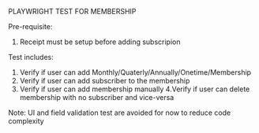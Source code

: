 PLAYWRIGHT TEST FOR MEMBERSHIP 

Pre-requisite:

1. Receipt must be setup before adding subscripion 

Test includes:
1. Verify if user can add Monthly/Quaterly/Annually/Onetime/Membership
2. Verify if user can add subscriber to the membership
3. Verify if user can add membership manually 
4.Verify if user can delete membership with no subscriber and vice-versa 

Note: UI and field validation test are avoided for now to reduce code complexity 